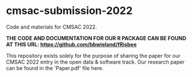 # cmsac-submission-2022
Code and materials for CMSAC 2022. 

**THE CODE AND DOCUMENTATION FOR OUR R PACKAGE CAN BE FOUND AT THIS URL: https://github.com/bbwieland/fRisbee**

This repository exists solely for the purpose of sharing the paper for our CMSAC 2022 entry in the open data & software track.
Our research paper can be found in the 'Paper.pdf' file here. 
